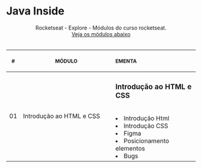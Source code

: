 # Java Inside

<p align="center">
    Rocketseat - Explore - Módulos do curso rocketseat. <br>
    <a href="#">Veja os módulos abaixo</a><br>
    <br><table>
    <thead>
        <tr>
            <th align="center">
                <img width="20" height="1"> 
                <p>
                    <small>#</small>
                </p>
            </th>
            <th align="center">
                <img width="300" height="1"> 
                <p> 
                    <small>
                        MÓDULO
                    </small>
                </p>
            </th>
            <th align="left">
                <img width="140" height="1">
                <p align="left"> 
                    <small>
                    EMENTA
                    </small>
                </p>
            </th>
        </tr>
    </thead>
    <tbody>
        <tr>
            <td>01</td>
            <td>Introdução ao HTML e CSS</td>
            <td>
            <h3>Introdução ao HTML e CSS </h3> <br/>
              <li>Introdução Html</li>
              <li>Introdução CSS</li>
              <li>Figma</li>
              <li>Posicionamento elementos</li>
              <li>Bugs</li>
            </td>
        </tr>
    </tbody>
</table></p>
